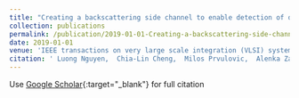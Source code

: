 ```yaml
---
title: "Creating a backscattering side channel to enable detection of dormant hardware trojans"
collection: publications
permalink: /publication/2019-01-01-Creating-a-backscattering-side-channel-to-enable-detection-of-dormant-hardware-trojans
date: 2019-01-01
venue: 'IEEE transactions on very large scale integration (VLSI) systems'
citation: ' Luong Nguyen,  Chia-Lin Cheng,  Milos Prvulovic,  Alenka Zaji{\&apos;c}, &quot;Creating a backscattering side channel to enable detection of dormant hardware trojans.&quot; IEEE transactions on very large scale integration (VLSI) systems, 2019.'
---
```

Use [Google Scholar](https://scholar.google.com/scholar?q=Creating+a+backscattering+side+channel+to+enable+detection+of+dormant+hardware+trojans){:target="_blank"} for full citation
